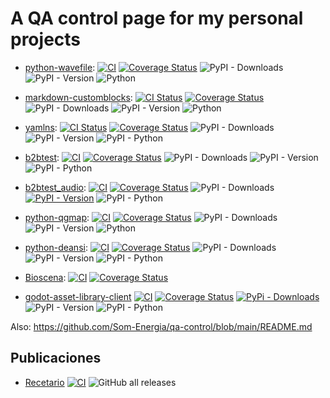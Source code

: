 # A QA control page for my personal projects

- 
  [python-wavefile](https://github.com/vokimon/python-wavefile):
  [![CI](https://github.com/vokimon/python-wavefile/actions/workflows/main.yml/badge.svg)](https://github.com/vokimon/python-wavefile/actions/workflows/main.yml)
  [![Coverage Status](https://coveralls.io/repos/github/vokimon/python-wavefile/badge.svg?branch=master)](https://coveralls.io/github/vokimon/python-wavefile?branch=master)
  ![PyPI - Downloads](https://img.shields.io/pypi/dm/wavefile)
  ![PyPI - Version](https://img.shields.io/pypi/v/wavefile)
  ![Python](https://img.shields.io/python/required-version-toml?tomlFilePath=https%3A%2F%2Fraw.githubusercontent.com%2Fvokimon%2Fpython-wavefile%2Frefs%2Fheads%2Fmaster%2Fpyproject.toml)
- 
  [markdown-customblocks](https://github.com/vokimon/markdown-customblocks):
  [![CI Status](https://github.com/vokimon/markdown-customblocks/actions/workflows/main.yml/badge.svg)](https://github.com/vokimon/markdown-customblocks/actions/workflows/main.yml)
  [![Coverage Status](https://coveralls.io/repos/github/vokimon/markdown-customblocks/badge.svg?branch=master)](https://coveralls.io/github/vokimon/markdown-customblocks?branch=master)
  ![PyPI - Downloads](https://img.shields.io/pypi/dm/markdown-customblocks)
  ![PyPI - Version](https://img.shields.io/pypi/v/markdown-customblocks)
  ![Python](https://img.shields.io/python/required-version-toml?tomlFilePath=https%3A%2F%2Fraw.githubusercontent.com%2Fvokimon%2Fmarkdown-customblocks%2Frefs%2Fheads%2Fmaster%2Fpyproject.toml)
- 
  [yamlns](https://github.com/GuifiBaix/python-yamlns):
  [![CI Status](https://github.com/GuifiBaix/python-yamlns/actions/workflows/main.yml/badge.svg)](https://github.com/GuifiBaix/python-yamlns/actions/workflows/main.yml)
  [![Coverage Status](https://coveralls.io/repos/github/GuifiBaix/python-yamlns/badge.svg?branch=master)](https://coveralls.io/github/GuifiBaix/python-yamlns?branch=master)
  ![PyPI - Downloads](https://img.shields.io/pypi/dm/yamlns)
  ![PyPI - Version](https://img.shields.io/pypi/v/yamlns)
  ![PyPI - Python](https://img.shields.io/pypi/pyversions/yamlns)
- 
  [b2btest](https://github.com/vokimon/back2back):
  [![CI](https://github.com/vokimon/back2back/actions/workflows/main.yml/badge.svg)](https://github.com/vokimon/back2back/actions/workflows/main.yml)
  [![Coverage Status](https://coveralls.io/repos/github/vokimon/back2back/badge.svg?branch=master)](https://coveralls.io/github/vokimon/back2back?branch=master)
  ![PyPI - Downloads](https://img.shields.io/pypi/dm/b2btest)
  ![PyPI - Version](https://img.shields.io/pypi/v/b2btest)
  ![PyPI - Python](https://img.shields.io/pypi/pyversions/b2btest)
- 
  [b2btest_audio](https://github.com/vokimon/back2back_audio):
  [![CI](https://github.com/vokimon/back2back_audio/actions/workflows/main.yml/badge.svg)](https://github.com/vokimon/back2back_audio/actions/workflows/main.yml)
  [![Coverage Status](https://coveralls.io/repos/github/vokimon/back2back_audio/badge.svg?branch=master)](https://coveralls.io/github/vokimon/back2back_audio?branch=master)
  ![PyPI - Downloads](https://img.shields.io/pypi/dm/b2btest_audio)
  [![PyPI - Version](https://img.shields.io/pypi/v/b2btest_audio)](https://pypi.org/project/b2btest_audo/)
  ![PyPI - Python](https://img.shields.io/pypi/pyversions/b2btest_audio)
-
  [python-qgmap](https://github.com/vokimon/python-qgmap):
  [![CI](https://github.com/vokimon/python-qgmap/actions/workflows/main.yml/badge.svg)](https://github.com/vokimon/python-qgmap/actions/workflows/main.yml)
  [![Coverage Status](https://coveralls.io/repos/github/vokimon/python-qgmap/badge.svg?branch=master)](https://coveralls.io/github/vokimon/python-qgmap?branch=master)
  ![PyPI - Downloads](https://img.shields.io/pypi/dm/qgmap)
  ![PyPI - Version](https://img.shields.io/pypi/v/qgmap)
  ![Python](https://img.shields.io/python/required-version-toml?tomlFilePath=https%3A%2F%2Fraw.githubusercontent.com%2Fvokimon%2Fpython-qgmap%2Frefs%2Fheads%2Fmaster%2Fpyproject.toml)
- 
  [python-deansi](https://github.com/clam-project/python-deansi):
  [![CI](https://github.com/clam-project/python-deansi/actions/workflows/main.yml/badge.svg)](https://github.com/clam-project/python-deansi/actions/workflows/main.yml)
  [![Coverage Status](https://coveralls.io/repos/github/clam-project/python-deansi/badge.svg?branch=master)](https://coveralls.io/github/clam-project/python-deansi?branch=master)
  ![PyPI - Downloads](https://img.shields.io/pypi/dm/deansi)
  ![PyPI - Version](https://img.shields.io/pypi/v/deansi)
  ![PyPI - Python](https://img.shields.io/pypi/pyversions/deansi)
- 
  [Bioscena](https://github.com/vokimon/bioscena):
  [![CI](https://github.com/vokimon/bioscena/actions/workflows/main.yml/badge.svg)](https://github.com/vokimon/bioscena/actions/workflows/main.yml)
  [![Coverage Status](https://coveralls.io/repos/github/vokimon/bioscena/badge.svg?branch=master)](https://coveralls.io/github/vokimon/bioscena?branch=master)

- [godot-asset-library-client](https://github.com/vokimon/godot-asset-library-client)
  [![CI](https://github.com/vokimon/godot-asset-library-client/actions/workflows/main.yml/badge.svg)](https://github.com/vokimon/godot-asset-library-client/actions/workflows/main.yml)
  [![Coverage Status](https://img.shields.io/coveralls/vokimon/godot-asset-library-client/master.svg?style=flat-square)](https://coveralls.io/r/vokimon/godot-asset-library-client)
  [![PyPi - Downloads](https://img.shields.io/pypi/v/godot-asset-library-client.svg?style=flat-square)](https://pypi.org/project/godot-asset-library-client/)
  ![PyPI - Version](https://img.shields.io/pypi/v/godot-asset-library-client)
  ![PyPI - Python](https://img.shields.io/pypi/pyversions/godot-asset-library-client)



Also: https://github.com/Som-Energia/qa-control/blob/main/README.md

## Publicaciones

- [Recetario](https://github.com/vokimon/recetario)
  [![CI](https://github.com/vokimon/recetario/actions/workflows/main.yml/badge.svg)](https://github.com/vokimon/recetario/actions/workflows/main.yml)
  ![GitHub all releases](https://img.shields.io/github/downloads/vokimon/recetario/total)



